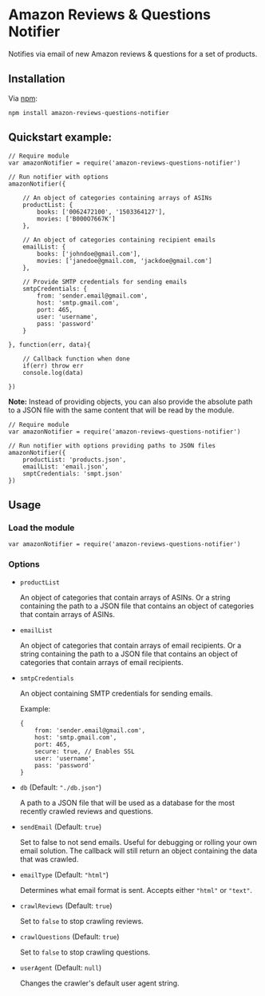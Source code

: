 # Amazon Reviews & Questions Notifier

Notifies via email of new Amazon reviews & questions for a set of products.

## Installation

Via [npm](https://www.npmjs.com/):

`npm install amazon-reviews-questions-notifier`

## Quickstart example:

```
// Require module
var amazonNotifier = require('amazon-reviews-questions-notifier')

// Run notifier with options
amazonNotifier({

	// An object of categories containing arrays of ASINs
	productList: {
		books: ['0062472100', '1503364127'],
		movies: ['B000O7667K']
	},
	
	// An object of categories containing recipient emails
	emailList: {
		books: ['johndoe@gmail.com'],
		movies: ['janedoe@gmail.com, 'jackdoe@gmail.com']
	},
	
	// Provide SMTP credentials for sending emails
	smtpCredentials: {
		from: 'sender.email@gmail.com',
		host: 'smtp.gmail.com',
		port: 465,
		user: 'username',
		pass: 'password'
	}

}, function(err, data){

	// Callback function when done
	if(err) throw err
	console.log(data)
	
})
```

**Note:** Instead of providing objects, you can also provide the absolute path to a JSON file with the same content that will be read by the module.

```
// Require module
var amazonNotifier = require('amazon-reviews-questions-notifier')

// Run notifier with options providing paths to JSON files
amazonNotifier({
	productList: 'products.json',
	emailList: 'email.json',
	smptCredentials: 'smpt.json'
})
```

## Usage

### Load the module

```
var amazonNotifier = require('amazon-reviews-questions-notifier')
```

### Options

- `productList`

	An object of categories that contain arrays of ASINs. Or a string containing the path to a JSON file that contains an object of categories that contain arrays of ASINs.

- `emailList`

	An object of categories that contain arrays of email recipients. Or a string containing the path to a JSON file that contains an object of categories that contain arrays of email recipients.

- `smtpCredentials `

	An object containing SMTP credentials for sending emails.
	
	Example:
	
	```
	{
		from: 'sender.email@gmail.com',
		host: 'smtp.gmail.com',
		port: 465,
		secure: true, // Enables SSL
		user: 'username',
		pass: 'password'
	}
	```
- `db` (Default: `"./db.json"`)
	
	A path to a JSON file that will be used as a database for the most recently crawled reviews and questions.
	
- `sendEmail` (Default: `true`)

	Set to false to not send emails. Useful for debugging or rolling your own email solution. The callback will still return an object containing the data that was crawled.
	
- `emailType` (Default: `"html"`)
	
	Determines what email format is sent. Accepts either `"html"` or `"text"`.

- `crawlReviews` (Default: `true`)

	Set to `false` to stop crawling reviews.

- `crawlQuestions` (Default: `true`)

	Set to `false` to stop crawling questions.
	
- `userAgent` (Default: `null`)

	Changes the crawler's default user agent string.